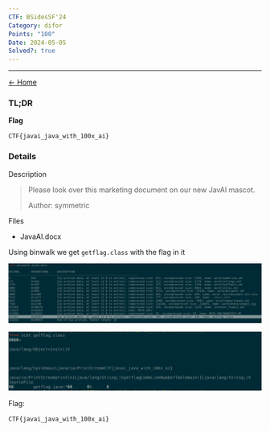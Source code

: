 ```yaml
---
CTF: BSidesSF'24
Category: difor
Points: "100"
Date: 2024-05-05
Solved?: true
---
```

----
[<- Home](../../)
### TL;DR

**Flag**

```
CTF{javai_java_with_100x_ai}
```

### Details

Description

> Please look over this marketing document on our new JavAI mascot.
> 
> Author: symmetric

Files
- JavaAI.docx

Using binwalk we get `getflag.class` with the flag in it

![](assets/Pasted%20image%2020240505175705.png)

![](assets/Pasted%20image%2020240505175620.png)

Flag:
```
CTF{javai_java_with_100x_ai}
```